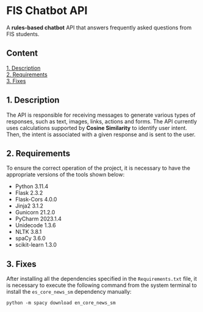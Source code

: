 # FIS Chatbot API

A **rules-based chatbot** API that answers frequently asked questions from FIS students.

## Content
[1. Description](#1-description)  
[2. Requirements](#2-requirements)  
[3. Fixes](#3-fixes)

## 1. Description

The API is responsible for receiving messages to generate various types of responses, such as text, images, links, 
actions and forms. The API currently uses calculations supported by **Cosine Similarity** to identify user intent.
Then, the intent is associated with a given response and is sent to the user.

## 2. Requirements

To ensure the correct operation of the project, it is necessary to have the appropriate versions of 
the tools shown below:

* Python 3.11.4
* Flask 2.3.2
* Flask-Cors 4.0.0
* Jinja2 3.1.2
* Gunicorn 21.2.0
* PyCharm 2023.1.4
* Unidecode 1.3.6
* NLTK 3.8.1
* spaCy 3.6.0
* scikit-learn 1.3.0

## 3. Fixes

After installing all the dependencies specified in the ``Requirements.txt`` file, 
it is necessary to execute the following command from the system terminal 
to install the ``es_core_news_sm`` dependency manually:

``python -m spacy download en_core_news_sm``